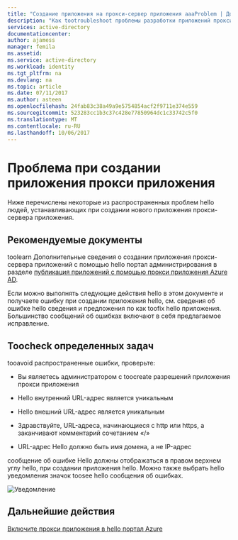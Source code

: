 ```yaml
---
title: "Создание приложения на прокси-сервер приложения aaaProblem | Документы Microsoft"
description: "Как tootroubleshoot проблемы разработки приложений прокси приложения в портале администрирования Azure AD hello"
services: active-directory
documentationcenter: 
author: ajamess
manager: femila
ms.assetid: 
ms.service: active-directory
ms.workload: identity
ms.tgt_pltfrm: na
ms.devlang: na
ms.topic: article
ms.date: 07/11/2017
ms.author: asteen
ms.openlocfilehash: 24fab83c38a49a9e5754854acf2f9711e374e559
ms.sourcegitcommit: 523283cc1b3c37c428e77850964dc1c33742c5f0
ms.translationtype: MT
ms.contentlocale: ru-RU
ms.lasthandoff: 10/06/2017
---
```

# <a name="problem-creating-an-application-proxy-application"></a>Проблема при создании приложения прокси приложения 

Ниже перечислены некоторые из распространенных проблем hello людей, устанавливающих при создании нового приложения прокси-сервера приложения.

## <a name="recommended-documents"></a>Рекомендуемые документы 

toolearn Дополнительные сведения о создании приложения прокси-сервера приложений с помощью hello портал администрирования в разделе [публикация приложений с помощью прокси приложения Azure AD](https://docs.microsoft.com/azure/active-directory/application-proxy-publish-azure-portal).

Если можно выполнять следующие действия hello в этом документе и получаете ошибку при создании приложения hello, см. сведения об ошибке hello сведения и предложения по как toofix hello приложения. Большинство сообщений об ошибках включают в себя предлагаемое исправление. 

## <a name="specific-things-toocheck"></a>Toocheck определенных задач

tooavoid распространенные ошибки, проверьте:

-   Вы являетесь администратором с toocreate разрешений приложения прокси приложения

-   Hello внутренний URL-адрес является уникальным

-   Hello внешний URL-адрес является уникальным

-   Здравствуйте, URL-адреса, начинающиеся с http или https, а заканчивают комментарий сочетанием «/»

-   URL-адрес Hello должно быть имя домена, а не IP-адрес

сообщение об ошибке Hello должны отображаться в правом верхнем углу hello, при создании приложения hello. Можно также выбрать hello уведомления значок toosee hello сообщения об ошибках.

   ![Уведомление](./media/application-proxy-config-problem/error-message.png)

## <a name="next-steps"></a>Дальнейшие действия
[Включите прокси приложения в hello портал Azure](active-directory-application-proxy-enable.md)
